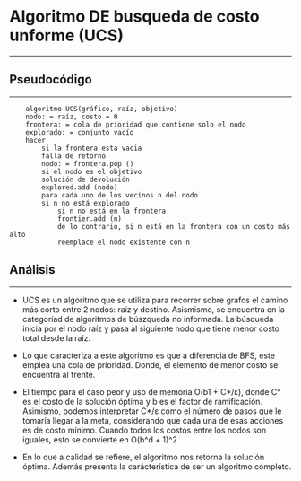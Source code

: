 # Algoritmo DE busqueda de costo unforme (UCS)
----
## Pseudocódigo
----
        algoritmo UCS(gráfico, raíz, objetivo)
        nodo: = raíz, costo = 0
        frontera: = cola de prioridad que contiene solo el nodo
        explorado: = conjunto vacío
        hacer
            si la frontera esta vacia
            falla de retorno
            nodo: = frontera.pop ()
            si el nodo es el objetivo
            solución de devolución
            explored.add (nodo)
            para cada uno de los vecinos n del nodo
            si n no está explorado
                si n no está en la frontera
                frontier.add (n)
                de lo contrario, si n está en la frontera con un costo más alto
                reemplace el nodo existente con n

## Análisis
----
- UCS es un algoritmo que se utiliza para recorrer sobre grafos el camino más corto entre 2 nodos: raíz y destino. Asismismo, se encuentra en la categoríad de algoritmos de búszqueda no informada. La búsqueda inicia por el nodo raíz y pasa al siguiente nodo que tiene menor costo total desde la raíz. 

- Lo que caracteriza a este algoritmo es que a diferencia de BFS, este emplea una cola de prioridad. Donde, el elemento de menor costo se encuentra al frente.

- El tiempo para el caso peor y uso de memoria O(b1 + C*/ε), donde C* es el costo de la solución óptima y b es el factor de ramificación. Asimismo, podemos interpretar C*/ε como el número de pasos que le tomaría llegar a la meta, considerando que cada una de esas acciones es de costo mínimo. Cuando todos los costos entre los nodos son iguales, esto se convierte en O(b^d + 1)^2​

- En lo que a calidad se refiere, el algoritmo nos retorna la solución óptima. Además presenta la carácterística de ser un algoritmo completo. 
